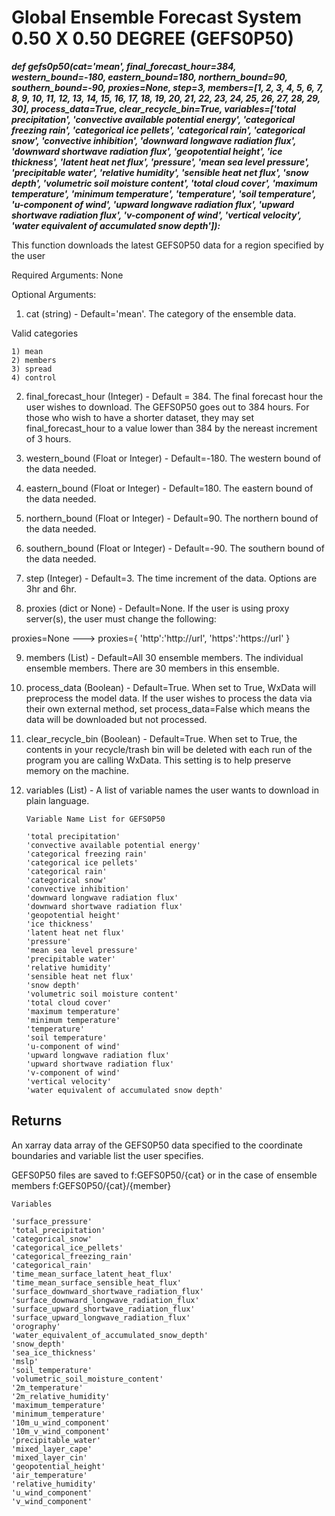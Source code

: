 # Global Ensemble Forecast System 0.50 X 0.50 DEGREE (GEFS0P50)

***def gefs0p50(cat='mean', 
             final_forecast_hour=384, 
             western_bound=-180, 
             eastern_bound=180, 
             northern_bound=90, 
             southern_bound=-90, 
             proxies=None, 
             step=3, 
             members=[1, 2, 3, 4, 5, 6, 7, 8, 9, 10,
                      11, 12, 13, 14, 15, 16, 17, 18, 19, 20,
                      21, 22, 23, 24, 25, 26, 27, 28, 29, 30],
             process_data=True,
             clear_recycle_bin=True,
             variables=['total precipitation',
                        'convective available potential energy',
                        'categorical freezing rain',
                        'categorical ice pellets',
                        'categorical rain',
                        'categorical snow',
                        'convective inhibition',
                        'downward longwave radiation flux',
                        'downward shortwave radiation flux',
                        'geopotential height',
                        'ice thickness',
                        'latent heat net flux',
                        'pressure',
                        'mean sea level pressure',
                        'precipitable water',
                        'relative humidity',
                        'sensible heat net flux',
                        'snow depth',
                        'volumetric soil moisture content',
                        'total cloud cover',
                        'maximum temperature',
                        'minimum temperature',
                        'temperature',
                        'soil temperature',
                        'u-component of wind',
                        'upward longwave radiation flux',
                        'upward shortwave radiation flux',
                        'v-component of wind',
                        'vertical velocity',
                        'water equivalent of accumulated snow depth']):***

This function downloads the latest GEFS0P50 data for a region specified by the user

Required Arguments: None

Optional Arguments:

1) cat (string) - Default='mean'. The category of the ensemble data. 

Valid categories

	1) mean
	2) members
	3) spread
	4) control

2) final_forecast_hour (Integer) - Default = 384. The final forecast hour the user wishes to download. The GEFS0P50
goes out to 384 hours. For those who wish to have a shorter dataset, they may set final_forecast_hour to a value lower than 
384 by the nereast increment of 3 hours. 

3) western_bound (Float or Integer) - Default=-180. The western bound of the data needed. 

4) eastern_bound (Float or Integer) - Default=180. The eastern bound of the data needed.

5) northern_bound (Float or Integer) - Default=90. The northern bound of the data needed.

6) southern_bound (Float or Integer) - Default=-90. The southern bound of the data needed.

7) step (Integer) - Default=3. The time increment of the data. Options are 3hr and 6hr. 

8) proxies (dict or None) - Default=None. If the user is using proxy server(s), the user must change the following:

proxies=None ---> proxies={
				   'http':'http://url',
				   'https':'https://url'
				}

9) members (List) - Default=All 30 ensemble members. The individual ensemble members. There are 30 members in this ensemble.  

10) process_data (Boolean) - Default=True. When set to True, WxData will preprocess the model data. If the user wishes to process the 
data via their own external method, set process_data=False which means the data will be downloaded but not processed. 

11) clear_recycle_bin (Boolean) - Default=True. When set to True, the contents in your recycle/trash bin will be deleted with each run
of the program you are calling WxData. This setting is to help preserve memory on the machine. 

12) variables (List) - A list of variable names the user wants to download in plain language. 

		Variable Name List for GEFS0P50
	
		'total precipitation'
		'convective available potential energy'
		'categorical freezing rain'
		'categorical ice pellets'
		'categorical rain'
		'categorical snow'
		'convective inhibition'
		'downward longwave radiation flux'
		'downward shortwave radiation flux'
		'geopotential height'
		'ice thickness'
		'latent heat net flux'
		'pressure'
		'mean sea level pressure'
		'precipitable water'
		'relative humidity'
		'sensible heat net flux'
		'snow depth'
		'volumetric soil moisture content'
		'total cloud cover'
		'maximum temperature'
		'minimum temperature'
		'temperature'
		'soil temperature'
		'u-component of wind'
		'upward longwave radiation flux'
		'upward shortwave radiation flux'
		'v-component of wind'
		'vertical velocity'
		'water equivalent of accumulated snow depth'


Returns
-------

An xarray data array of the GEFS0P50 data specified to the coordinate boundaries and variable list the user specifies. 

GEFS0P50 files are saved to f:GEFS0P50/{cat} or in the case of ensemble members f:GEFS0P50/{cat}/{member}

	Variables

	'surface_pressure'
	'total_precipitation'
	'categorical_snow'
	'categorical_ice_pellets'
	'categorical_freezing_rain'
	'categorical_rain'
	'time_mean_surface_latent_heat_flux'
	'time_mean_surface_sensible_heat_flux'
	'surface_downward_shortwave_radiation_flux'
	'surface_downward_longwave_radiation_flux'
	'surface_upward_shortwave_radiation_flux'
	'surface_upward_longwave_radiation_flux'
	'orography'
	'water_equivalent_of_accumulated_snow_depth'
	'snow_depth'
	'sea_ice_thickness'
	'mslp'
	'soil_temperature'
	'volumetric_soil_moisture_content'
	'2m_temperature'
	'2m_relative_humidity'
	'maximum_temperature'
	'minimum_temperature'
	'10m_u_wind_component'
	'10m_v_wind_component'
	'precipitable_water'
	'mixed_layer_cape'
	'mixed_layer_cin'
	'geopotential_height'
	'air_temperature'
	'relative_humidity'
	'u_wind_component'
	'v_wind_component'

